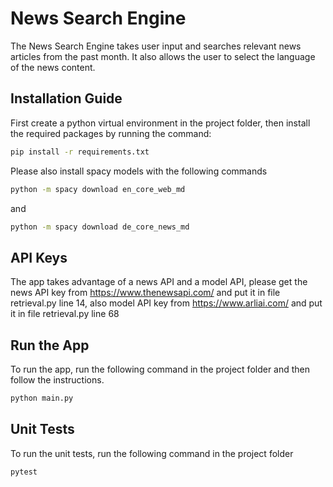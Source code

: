 # News Search Engine

The News Search Engine takes user input and searches relevant news articles from the past month. It also allows the user to select the language of the news content.

## Installation Guide
First create a python virtual environment in the project folder, then install the required packages by running the command:
```sh
pip install -r requirements.txt
```

Please also install spacy models with the following commands
```sh
python -m spacy download en_core_web_md
```
and
```sh
python -m spacy download de_core_news_md
```

## API Keys
The app takes advantage of a news API and a model API, please get the news API key from https://www.thenewsapi.com/ and put it in file retrieval.py line 14, also model API key from https://www.arliai.com/ and put it in file retrieval.py line 68

## Run the App
To run the app, run the following command in the project folder and then follow the instructions.
```sh
python main.py
```

## Unit Tests
To run the unit tests, run the following command in the project folder
```sh
pytest
```

